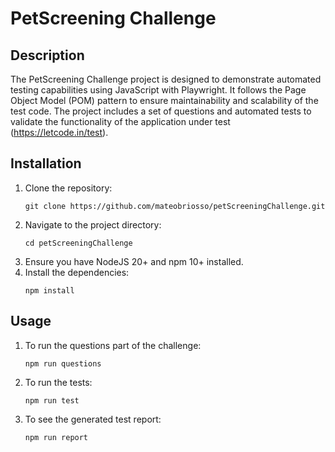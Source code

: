 # PetScreening Challenge

## Description
The PetScreening Challenge project is designed to demonstrate automated testing capabilities using JavaScript with Playwright. It follows the Page Object Model (POM) pattern to ensure maintainability and scalability of the test code. The project includes a set of questions and automated tests to validate the functionality of the application under test (https://letcode.in/test).

## Installation
1. Clone the repository:
   ```
   git clone https://github.com/mateobriosso/petScreeningChallenge.git
   ```
2. Navigate to the project directory:
   ```
   cd petScreeningChallenge
   ```
3. Ensure you have NodeJS 20+ and npm 10+ installed.
4. Install the dependencies:
   ```
   npm install
   ```

## Usage
1. To run the questions part of the challenge:
   ```
   npm run questions
   ```
3. To run the tests:
   ```
   npm run test
   ```
5. To see the generated test report:
   ```
   npm run report
   ```
